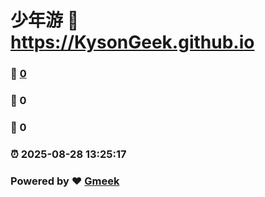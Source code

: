 # 少年游 :link: https://KysonGeek.github.io 
### :page_facing_up: [0](https://KysonGeek.github.io/tag.html) 
### :speech_balloon: 0 
### :hibiscus: 0 
### :alarm_clock: 2025-08-28 13:25:17 
### Powered by :heart: [Gmeek](https://github.com/Meekdai/Gmeek)
